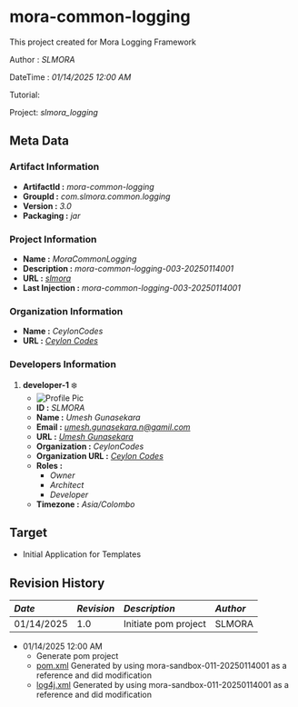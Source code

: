 # mora-common-logging

This project created for Mora Logging Framework

Author : _SLMORA_

DateTime : _01/14/2025 12:00 AM_

Tutorial: 

Project: _slmora_logging_

## Meta Data

### Artifact Information
- **ArtifactId :** _mora-common-logging_
- **GroupId :** _com.slmora.common.logging_
- **Version :** _3.0_
- **Packaging :** _jar_

### Project Information
- **Name :** _MoraCommonLogging_
- **Description :** _mora-common-logging-003-20250114001_
- **URL :** _[slmora](http://www.slmora.com "www.slmora.com")_
- **Last Injection :** _mora-common-logging-003-20250114001_

### Organization Information
- **Name :** _CeylonCodes_
- **URL :** _[Ceylon Codes](http://www.ceyloncodes.com "www.ceyloncodes.com")_

### Developers Information
1. **developer-1** :snowflake:
	- ![Profile Pic](https://avatars.githubusercontent.com/u/12097282?v=4)
	- **ID :** _SLMORA_
	- **Name :** _Umesh Gunasekara_
	- **Email :** _<umesh.gunasekara.n@gamil.com>_
	- **URL :** _[Umesh Gunasekara](http://www.umeshgunasekara.com "www.umeshgunasekara.com")_
	- **Organization :** _CeylonCodes_
	- **Organization URL :** _[Ceylon Codes](http://www.ceyloncodes.com "www.ceyloncodes.com")_
	- **Roles :**
		+ _Owner_
		+ _Architect_
		+ _Developer_
	- **Timezone :** _Asia/Colombo_

## Target
- Initial Application for Templates

## Revision History
| _Date_     | _Revision_ | _Description_         | _Author_ |
|:-----------|:-----------|:----------------------|:---------|
| 01/14/2025 | 1.0        | Initiate  pom project | SLMORA   |
- 01/14/2025 12:00 AM
    + Generate pom project
    + [pom.xml](pom.xml) Generated by using mora-sandbox-011-20250114001 as a reference and did modification
    + [log4j.xml](src/main/resources/log4j2.xml) Generated by using mora-sandbox-011-20250114001 as a reference and did modification